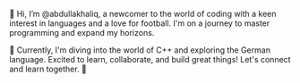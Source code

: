👋 Hi, I’m @abdullakhaliq, a newcomer to the world of coding with a keen interest in languages and a love for football. I'm on a journey to master programming and expand my horizons.

👀 Currently, I'm diving into the world of C++ and exploring the German language. Excited to learn, collaborate, and build great things! Let's connect and learn together. 🚀


<!---
abdullakhaliq/abdullakhaliq is a ✨ special ✨ repository because its `README.md` (this file) appears on your GitHub profile.
You can click the Preview link to take a look at your changes.
--->
